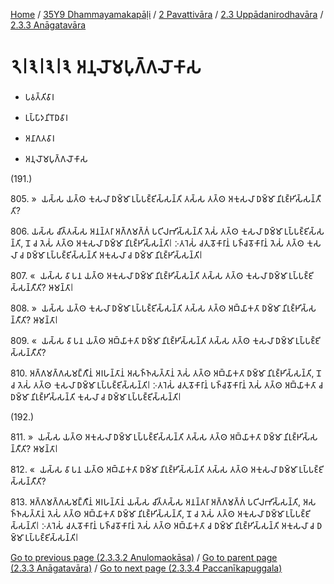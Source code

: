 
[Home](/) / [35Y9 Dhammayamakapāḷi](../../...md) / [2 Pavattivāra](../...md) / [2.3 Uppādanirodhavāra](...md) / [2.3.3 Anāgatavāra](../35Y9/2/2.3/2.3.3.md)

# 𑁨𑁇𑁩𑁇𑁩𑁇𑁩 𑀅𑀦𑀼𑀮𑁄𑀫𑀧𑀼𑀕𑁆𑀕𑀮𑁄𑀓𑀸𑀲

* 𑀧𑀯𑀢𑁆𑀢𑀺𑀯𑀸𑀭

* 𑀉𑀧𑁆𑀧𑀸𑀤𑀦𑀺𑀭𑁄𑀥𑀯𑀸𑀭

* 𑀅𑀦𑀸𑀕𑀢𑀯𑀸𑀭

* 𑀅𑀦𑀼𑀮𑁄𑀫𑀧𑀼𑀕𑁆𑀕𑀮𑁄𑀓𑀸𑀲

(191.)

805\. »  𑀬𑀲𑁆𑀲 𑀬𑀢𑁆𑀣 𑀓𑀼𑀲𑀮𑀸 𑀥𑀫𑁆𑀫𑀸 𑀉𑀧𑁆𑀧𑀚𑁆𑀚𑀺𑀲𑁆𑀲𑀦𑁆𑀢𑀺 𑀢𑀲𑁆𑀲 𑀢𑀢𑁆𑀣 𑀅𑀓𑀼𑀲𑀮𑀸 𑀥𑀫𑁆𑀫𑀸 𑀦𑀺𑀭𑀼𑀚𑁆𑀛𑀺𑀲𑁆𑀲𑀦𑁆𑀢𑀻𑀢𑀺?

806\. 𑀬𑀲𑁆𑀲 𑀘𑀺𑀢𑁆𑀢𑀲𑁆𑀲 𑀅𑀦𑀦𑁆𑀢𑀭𑀸 𑀅𑀕𑁆𑀕𑀫𑀕𑁆𑀕𑀁 𑀧𑀝𑀺𑀮𑀪𑀺𑀲𑁆𑀲𑀦𑁆𑀢𑀺 𑀢𑁂𑀲𑀁 𑀢𑀢𑁆𑀣 𑀓𑀼𑀲𑀮𑀸 𑀥𑀫𑁆𑀫𑀸 𑀉𑀧𑁆𑀧𑀚𑁆𑀚𑀺𑀲𑁆𑀲𑀦𑁆𑀢𑀺, 𑀦𑁄 𑀘 𑀢𑁂𑀲𑀁 𑀢𑀢𑁆𑀣 𑀅𑀓𑀼𑀲𑀮𑀸 𑀥𑀫𑁆𑀫𑀸 𑀦𑀺𑀭𑀼𑀚𑁆𑀛𑀺𑀲𑁆𑀲𑀦𑁆𑀢𑀺𑁇 𑀇𑀢𑀭𑁂𑀲𑀁 𑀘𑀢𑀼𑀯𑁄𑀓𑀸𑀭𑀸𑀦𑀁 𑀧𑀜𑁆𑀘𑀯𑁄𑀓𑀸𑀭𑀸𑀦𑀁 𑀢𑁂𑀲𑀁 𑀢𑀢𑁆𑀣 𑀓𑀼𑀲𑀮𑀸 𑀘 𑀥𑀫𑁆𑀫𑀸 𑀉𑀧𑁆𑀧𑀚𑁆𑀚𑀺𑀲𑁆𑀲𑀦𑁆𑀢𑀺 𑀅𑀓𑀼𑀲𑀮𑀸 𑀘 𑀥𑀫𑁆𑀫𑀸 𑀦𑀺𑀭𑀼𑀚𑁆𑀛𑀺𑀲𑁆𑀲𑀦𑁆𑀢𑀺𑁇

807\. «  𑀬𑀲𑁆𑀲 𑀯𑀸 𑀧𑀦 𑀬𑀢𑁆𑀣 𑀅𑀓𑀼𑀲𑀮𑀸 𑀥𑀫𑁆𑀫𑀸 𑀦𑀺𑀭𑀼𑀚𑁆𑀛𑀺𑀲𑁆𑀲𑀦𑁆𑀢𑀺 𑀢𑀲𑁆𑀲 𑀢𑀢𑁆𑀣 𑀓𑀼𑀲𑀮𑀸 𑀥𑀫𑁆𑀫𑀸 𑀉𑀧𑁆𑀧𑀚𑁆𑀚𑀺𑀲𑁆𑀲𑀦𑁆𑀢𑀻𑀢𑀺? 𑀆𑀫𑀦𑁆𑀢𑀸𑁇

808\. »  𑀬𑀲𑁆𑀲 𑀬𑀢𑁆𑀣 𑀓𑀼𑀲𑀮𑀸 𑀥𑀫𑁆𑀫𑀸 𑀉𑀧𑁆𑀧𑀚𑁆𑀚𑀺𑀲𑁆𑀲𑀦𑁆𑀢𑀺 𑀢𑀲𑁆𑀲 𑀢𑀢𑁆𑀣 𑀅𑀩𑁆𑀬𑀸𑀓𑀢𑀸 𑀥𑀫𑁆𑀫𑀸 𑀦𑀺𑀭𑀼𑀚𑁆𑀛𑀺𑀲𑁆𑀲𑀦𑁆𑀢𑀻𑀢𑀺? 𑀆𑀫𑀦𑁆𑀢𑀸𑁇

809\. «  𑀬𑀲𑁆𑀲 𑀯𑀸 𑀧𑀦 𑀬𑀢𑁆𑀣 𑀅𑀩𑁆𑀬𑀸𑀓𑀢𑀸 𑀥𑀫𑁆𑀫𑀸 𑀦𑀺𑀭𑀼𑀚𑁆𑀛𑀺𑀲𑁆𑀲𑀦𑁆𑀢𑀺 𑀢𑀲𑁆𑀲 𑀢𑀢𑁆𑀣 𑀓𑀼𑀲𑀮𑀸 𑀥𑀫𑁆𑀫𑀸 𑀉𑀧𑁆𑀧𑀚𑁆𑀚𑀺𑀲𑁆𑀲𑀦𑁆𑀢𑀻𑀢𑀺?

810\. 𑀅𑀕𑁆𑀕𑀫𑀕𑁆𑀕𑀲𑀫𑀗𑁆𑀕𑀻𑀦𑀁 𑀅𑀭𑀳𑀦𑁆𑀢𑀸𑀦𑀁 𑀅𑀲𑀜𑁆𑀜𑀲𑀢𑁆𑀢𑀸𑀦𑀁 𑀢𑁂𑀲𑀁 𑀢𑀢𑁆𑀣 𑀅𑀩𑁆𑀬𑀸𑀓𑀢𑀸 𑀥𑀫𑁆𑀫𑀸 𑀦𑀺𑀭𑀼𑀚𑁆𑀛𑀺𑀲𑁆𑀲𑀦𑁆𑀢𑀺, 𑀦𑁄 𑀘 𑀢𑁂𑀲𑀁 𑀢𑀢𑁆𑀣 𑀓𑀼𑀲𑀮𑀸 𑀥𑀫𑁆𑀫𑀸 𑀉𑀧𑁆𑀧𑀚𑁆𑀚𑀺𑀲𑁆𑀲𑀦𑁆𑀢𑀺𑁇 𑀇𑀢𑀭𑁂𑀲𑀁 𑀘𑀢𑀼𑀯𑁄𑀓𑀸𑀭𑀸𑀦𑀁 𑀧𑀜𑁆𑀘𑀯𑁄𑀓𑀸𑀭𑀸𑀦𑀁 𑀢𑁂𑀲𑀁 𑀢𑀢𑁆𑀣 𑀅𑀩𑁆𑀬𑀸𑀓𑀢𑀸 𑀘 𑀥𑀫𑁆𑀫𑀸 𑀦𑀺𑀭𑀼𑀚𑁆𑀛𑀺𑀲𑁆𑀲𑀦𑁆𑀢𑀺 𑀓𑀼𑀲𑀮𑀸 𑀘 𑀥𑀫𑁆𑀫𑀸 𑀉𑀧𑁆𑀧𑀚𑁆𑀚𑀺𑀲𑁆𑀲𑀦𑁆𑀢𑀺𑁇

(192.)

811\. »  𑀬𑀲𑁆𑀲 𑀬𑀢𑁆𑀣 𑀅𑀓𑀼𑀲𑀮𑀸 𑀥𑀫𑁆𑀫𑀸 𑀉𑀧𑁆𑀧𑀚𑁆𑀚𑀺𑀲𑁆𑀲𑀦𑁆𑀢𑀺 𑀢𑀲𑁆𑀲 𑀢𑀢𑁆𑀣 𑀅𑀩𑁆𑀬𑀸𑀓𑀢𑀸 𑀥𑀫𑁆𑀫𑀸 𑀦𑀺𑀭𑀼𑀚𑁆𑀛𑀺𑀲𑁆𑀲𑀦𑁆𑀢𑀻𑀢𑀺? 𑀆𑀫𑀦𑁆𑀢𑀸𑁇

812\. «  𑀬𑀲𑁆𑀲 𑀯𑀸 𑀧𑀦 𑀬𑀢𑁆𑀣 𑀅𑀩𑁆𑀬𑀸𑀓𑀢𑀸 𑀥𑀫𑁆𑀫𑀸 𑀦𑀺𑀭𑀼𑀚𑁆𑀛𑀺𑀲𑁆𑀲𑀦𑁆𑀢𑀺 𑀢𑀲𑁆𑀲 𑀢𑀢𑁆𑀣 𑀅𑀓𑀼𑀲𑀮𑀸 𑀥𑀫𑁆𑀫𑀸 𑀉𑀧𑁆𑀧𑀚𑁆𑀚𑀺𑀲𑁆𑀲𑀦𑁆𑀢𑀻𑀢𑀺?

813\. 𑀅𑀕𑁆𑀕𑀫𑀕𑁆𑀕𑀲𑀫𑀗𑁆𑀕𑀻𑀦𑀁 𑀅𑀭𑀳𑀦𑁆𑀢𑀸𑀦𑀁 𑀬𑀲𑁆𑀲 𑀘𑀺𑀢𑁆𑀢𑀲𑁆𑀲 𑀅𑀦𑀦𑁆𑀢𑀭𑀸 𑀅𑀕𑁆𑀕𑀫𑀕𑁆𑀕𑀁 𑀧𑀝𑀺𑀮𑀪𑀺𑀲𑁆𑀲𑀦𑁆𑀢𑀺, 𑀅𑀲𑀜𑁆𑀜𑀲𑀢𑁆𑀢𑀸𑀦𑀁 𑀢𑁂𑀲𑀁 𑀢𑀢𑁆𑀣 𑀅𑀩𑁆𑀬𑀸𑀓𑀢𑀸 𑀥𑀫𑁆𑀫𑀸 𑀦𑀺𑀭𑀼𑀚𑁆𑀛𑀺𑀲𑁆𑀲𑀦𑁆𑀢𑀺, 𑀦𑁄 𑀘 𑀢𑁂𑀲𑀁 𑀢𑀢𑁆𑀣 𑀅𑀓𑀼𑀲𑀮𑀸 𑀥𑀫𑁆𑀫𑀸 𑀉𑀧𑁆𑀧𑀚𑁆𑀚𑀺𑀲𑁆𑀲𑀦𑁆𑀢𑀺𑁇 𑀇𑀢𑀭𑁂𑀲𑀁 𑀘𑀢𑀼𑀯𑁄𑀓𑀸𑀭𑀸𑀦𑀁 𑀧𑀜𑁆𑀘𑀯𑁄𑀓𑀸𑀭𑀸𑀦𑀁 𑀢𑁂𑀲𑀁 𑀢𑀢𑁆𑀣 𑀅𑀩𑁆𑀬𑀸𑀓𑀢𑀸 𑀘 𑀥𑀫𑁆𑀫𑀸 𑀦𑀺𑀭𑀼𑀚𑁆𑀛𑀺𑀲𑁆𑀲𑀦𑁆𑀢𑀺 𑀅𑀓𑀼𑀲𑀮𑀸 𑀘 𑀥𑀫𑁆𑀫𑀸 𑀉𑀧𑁆𑀧𑀚𑁆𑀚𑀺𑀲𑁆𑀲𑀦𑁆𑀢𑀺𑁇

[Go to previous page (2.3.3.2 Anulomaokāsa)](2.3.3.2.md) / [Go to parent page (2.3.3 Anāgatavāra)](../35Y9/2/2.3/2.3.3.md) / [Go to next page (2.3.3.4 Paccanīkapuggala)](2.3.3.4.md)


